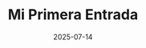 ---
title: Mi Primera Entrada
date: "2025-07-14"
tags: [astro, voz]
description: Esta es una entrada de ejemplo creada con mi voz.
---